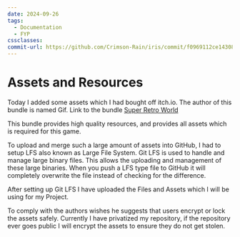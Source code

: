 ```yaml
---
date: 2024-09-26
tags:
  - Documentation
  - FYP
cssclasses: 
commit-url: https://github.com/Crimson-Rain/iris/commit/f0969112ce14308898bf0cb65bf16a614eb20656
---
```

# Assets and Resources
Today I added some assets which I had bought off itch.io. The author of this bundle is named Gif. Link to the bundle [Super Retro World](https://gif-superretroworld.itch.io/) 

This bundle provides high quality resources, and provides all assets which is required for this game. 

To upload and merge such a large amount of assets into GitHub, I had to setup LFS also known as Large File System. Git LFS is used to handle and manage large binary files. This allows the uploading and management of these large binaries. When you push a LFS type file to GitHub it will completely overwrite the file instead of checking for the difference. 

After setting up Git LFS I have uploaded the Files and Assets which I will be using for my Project.

To comply with the authors wishes he suggests that users encrypt or lock the assets safely. Currently I have privatized my repository, if the repository ever goes public I will encrypt the assets to ensure they do not get stolen.